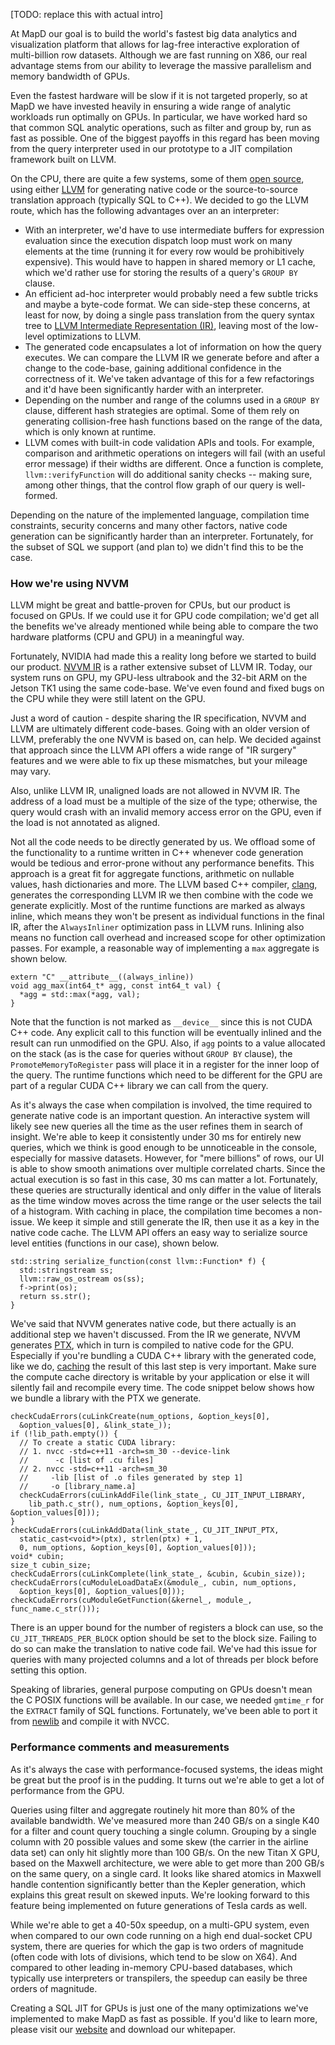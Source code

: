 [TODO: replace this with actual intro]

At MapD our goal is to build the world's fastest big data analytics and visualization platform that allows for lag-free interactive exploration of multi-billion row datasets.  Although we are fast running on X86, our real advantage stems from our ability to leverage the massive parallelism and memory bandwidth of GPUs. 

Even the fastest hardware will be slow if it is not targeted properly, so at MapD we have invested heavily in ensuring a wide range of analytic workloads run optimally on GPUs. In particular, we have worked hard so that common SQL analytic operations, such as filter and group by, run as fast as possible.  One of the biggest payoffs in this regard has been moving from the query interpreter used in our prototype to a JIT compilation framework built on LLVM. 

On the CPU,  there are quite a few systems, some of them [open source](https://github.com/cloudera/impala), using either [LLVM](http://llvm.org) for generating native code or the source-to-source translation approach (typically SQL to C++). We decided to go the LLVM route, which has the following advantages over an an interpreter:

 - With an interpreter, we'd have to use intermediate buffers for expression evaluation since the execution dispatch loop must work on many elements at the time (running it for every row would be prohibitively expensive). This would have to happen in shared memory or L1 cache, which we'd rather use for storing the results of a query's `GROUP BY` clause.
 - An efficient ad-hoc interpreter would probably need a few subtle tricks and maybe a byte-code format. We can side-step these concerns, at least for now, by doing a single pass translation from the query syntax tree to [LLVM Intermediate Representation (IR)](http://llvm.org/docs/LangRef.html), leaving most of the low-level optimizations to LLVM.
 - The generated code encapsulates a lot of information on how the query executes. We can compare the LLVM IR we generate before and after a change to the code-base, gaining additional confidence in the correctness of it. We've taken advantage of this for a few refactorings and it'd have been significantly harder with an interpreter.
 - Depending on the number and range of the columns used in a `GROUP BY` clause, different hash strategies are optimal. Some of them rely on generating collision-free hash functions based on the range of the data, which is only known at runtime.
 - LLVM comes with built-in code validation APIs and tools. For example, comparison and arithmetic operations on integers will fail (with an useful error message) if their widths are different. Once a function is complete, `llvm::verifyFunction` will do additional sanity checks -- making sure, among other things, that the control flow graph of our query is well-formed.

Depending on the nature of the implemented language, compilation time constraints, security concerns and many other factors, native code generation can be significantly harder than an interpreter. Fortunately, for the subset of SQL we support (and plan to) we didn't find this to be the case.

### How we're using NVVM

LLVM might be great and battle-proven for CPUs, but our product is focused on GPUs. If we could use it for GPU code compilation; we'd get all the benefits we've already mentioned while being able to compare the two hardware platforms (CPU and GPU) in a meaningful way.

Fortunately, NVIDIA had made this a reality long before we started to build our product. [NVVM IR](http://docs.nvidia.com/cuda/nvvm-ir-spec) is a rather extensive subset of LLVM IR. Today, our system runs on GPU, my GPU-less ultrabook and the 32-bit ARM on the Jetson TK1 using the same code-base. We've even found and fixed bugs on the CPU while they were still latent on the GPU.

Just a word of caution - despite sharing the IR specification, NVVM and LLVM are ultimately different code-bases. Going with an older version of LLVM, preferably the one NVVM is based on, can help. We decided against that approach since the LLVM API offers a wide range of "IR surgery" features and we were able to fix up these mismatches, but your mileage may vary.

Also, unlike LLVM IR, unaligned loads are not allowed in NVVM IR. The address of a load must be a multiple of the size of the type; otherwise, the query would crash with an invalid memory access error on the GPU, even if the load is not annotated as aligned.

Not all the code needs to be directly generated by us. We offload some of the functionality to a runtime written in C++ whenever code generation would be tedious and error-prone without any performance benefits. This approach is a great fit for aggregate functions, arithmetic on nullable values, hash dictionaries and more. The LLVM based C++ compiler, [clang](http://clang.llvm.org/), generates the corresponding LLVM IR we then combine with the code we generate explicitly. Most of the runtime functions are marked as always inline, which means they won't be present as individual functions in the final IR, after the `AlwaysInliner` optimization pass in LLVM runs. Inlining also means no function call overhead and increased scope for other optimization passes. For example, a reasonable way of implementing a `max` aggregate is shown below.

```
extern "C" __attribute__((always_inline))
void agg_max(int64_t* agg, const int64_t val) {
  *agg = std::max(*agg, val);
}
```

Note that the function is not marked as `__device__` since this is not CUDA C++ code. Any explicit call to this function will be eventually inlined and the result can run unmodified on the GPU. Also, if `agg` points to a value allocated on the stack (as is the case for queries without `GROUP BY` clause), the `PromoteMemoryToRegister` pass will place it in a register for the inner loop of the query. The runtime functions which need to be different for the GPU are part of a regular CUDA C++ library we can call from the query.

As it's always the case when compilation is involved, the time required to generate native code is an important question. An interactive system will likely see new queries all the time as the user refines them in search of insight. We're able to keep it consistently under 30 ms for entirely new queries, which we think is good enough to be unnoticeable in the console, especially for massive datasets. However, for "mere billions" of rows, our UI is able to show smooth animations over multiple correlated charts. Since the actual execution is so fast in this case, 30 ms can matter a lot. Fortunately, these queries are structurally identical and only differ in the value of literals as the time window moves across the time range or the user selects the tail of a histogram. With caching in place, the compilation time becomes a non-issue. We keep it simple and still generate the IR, then use it as a key in the native code cache. The LLVM API offers an easy way to serialize source level entities (functions in our case), shown below.

```
std::string serialize_function(const llvm::Function* f) {
  std::stringstream ss;
  llvm::raw_os_ostream os(ss);
  f->print(os);
  return ss.str();
}
```

We've said that NVVM generates native code, but there actually is an additional step we haven't discussed. From the IR we generate, NVVM generates [PTX](http://docs.nvidia.com/cuda/parallel-thread-execution/), which in turn is compiled to native code for the GPU. Especially if you're bundling a CUDA C++ library with the generated code, like we do, [caching](http://devblogs.nvidia.com/parallelforall/cuda-pro-tip-understand-fat-binaries-jit-caching/) the result of this last step is very important. Make sure the compute cache directory is writable by your application or else it will silently fail and recompile every time. The code snippet below shows how we bundle a library with the PTX we generate.

```
checkCudaErrors(cuLinkCreate(num_options, &option_keys[0],
  &option_values[0], &link_state_));
if (!lib_path.empty()) {
  // To create a static CUDA library:
  // 1. nvcc -std=c++11 -arch=sm_30 --device-link
  //      -c [list of .cu files]
  // 2. nvcc -std=c++11 -arch=sm_30
  //     -lib [list of .o files generated by step 1]
  //     -o [library_name.a]
  checkCudaErrors(cuLinkAddFile(link_state_, CU_JIT_INPUT_LIBRARY,
    lib_path.c_str(), num_options, &option_keys[0], &option_values[0]));
}
checkCudaErrors(cuLinkAddData(link_state_, CU_JIT_INPUT_PTX,
  static_cast<void*>(ptx), strlen(ptx) + 1,
  0, num_options, &option_keys[0], &option_values[0]));
void* cubin;
size_t cubin_size;
checkCudaErrors(cuLinkComplete(link_state_, &cubin, &cubin_size));
checkCudaErrors(cuModuleLoadDataEx(&module_, cubin, num_options,
  &option_keys[0], &option_values[0]));
checkCudaErrors(cuModuleGetFunction(&kernel_, module_, func_name.c_str()));
```

There is an upper bound for the number of registers a block can use, so the `CU_JIT_THREADS_PER_BLOCK` option should be set to the block size. Failing to do so can make the translation to native code fail. We've had this issue for queries with many projected columns and a lot of threads per block before setting this option.

Speaking of libraries, general purpose computing on GPUs doesn't mean the C POSIX functions will be available. In our case, we needed `gmtime_r` for the `EXTRACT` family of SQL functions. Fortunately, we've been able to port it from [newlib](https://sourceware.org/newlib/) and compile it with NVCC.

### Performance comments and measurements

As it's always the case with performance-focused systems, the ideas might be great but the proof is in the pudding. It turns out we're able to get a lot of performance from the GPU.

Queries using filter and aggregate routinely hit more than 80% of the available bandwidth. We've measured more than 240 GB/s on a single K40 for a filter and count query touching a single column. Grouping by a single column with 20 possible values and some skew (the carrier in the airline data set) can only hit slightly more than 100 GB/s. On the new Titan X GPU, based on the Maxwell architecture, we were able to get more than 200 GB/s on the same query, on a single card. It looks like shared atomics in Maxwell handle contention significantly better than the Kepler generation, which explains this great result on skewed inputs. We're looking forward to this feature being implemented on future generations of Tesla cards as well.

While we're able to get a 40-50x speedup, on a multi-GPU system, even when compared to our own code running on a high end dual-socket CPU system, there are queries for which the gap is two orders of magnitude (often code with lots of divisions, which tend to be slow on X64). And compared to other leading in-memory CPU-based databases, which typically use interpreters or transpilers, the speedup can easily be three orders of magnitude. 

Creating a SQL JIT for GPUs is just one of the many optimizations we've implemented to make MapD as fast as possible. If you'd like to learn more, please visit our [website](http://mapd.com) and download our whitepaper.
